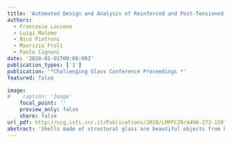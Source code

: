 ```yaml
---
title: 'Automated Design and Analysis of Reinforced and Post-Tensioned Glass Shells'
authors:
  - Francesco Laccone
  - Luigi Malomo
  - Nico Pietroni
  - Maurizio Froli
  - Paolo Cignoni
date: '2020-01-01T00:00:00Z'
publication_types: ['1']
publication: '*Challenging Glass Conference Proceedings *'
featured: false

image:
#    caption: 'Image'
    focal_point: ''
    preview_only: false
    share: false
url_pdf: http://vcg.isti.cnr.it/Publications/2020/LMPFC20/4496-273-15079-1-10-20200830.pdf
abstract: 'Shells made of structural glass are beautiful objects from both the aesthetics and the engineering point of view. However, they pose two significant challenges. The first one is to assure adequate safety and redundancy concerning possible global collapse. Being single-layered, in a shell made of structural glass, the brittle cracking of a single pane can lead to a sudden propagation of failure, up to instability. The second one is to guarantee cheap replacing possibilities for potentially collapsed components. This research explores a novel concept to address both requirements, where glass is both post-tensioned and reinforced and develops the research on TVT post-tensioned glass beams. Following the Fail- Safe Design (FSD) principles, a steel reinforcement relieves glass deficiencies (i.e. brittleness and low tensile strength). Following the Damage Avoidance Design (DAD) principles, glass segmentation and post-tensioning avoid the propagation of cracks. Up to now, glass-steel systems were limited to mono-dimensional elements (such as beams and columns) or simple bi-dimensional elements (arches, domes, barrel vaults). Instead, massive structures are usually realized as grid shells, where glass is used as simple cladding. This research investigates piecewise triangulated glass shells to enable the creation of 3D free-form glass-steel systems, where glass is load-bearing material. Hence, laminated glass panels are mechanically coupled with a filigree steel truss, whose elements are placed at the edges of the panel and act as an unbonded reinforcement. In a performance-based perspective, these steel trusses can be sized to bear at least the weight of all panels in the occurrence of simultaneous cracks (worst-case scenario). The panels are post-tensioned using a set of edge-aligned cables that add beneficial compressive stress on glass to prevent crack initiation. The cable placement and accompanying pre-loads are derived with an optimization strategy that minimizes the tensile stress acting on the shell. This optimization procedure also considers the practical constraints involved in the process. The results obtained through this automated procedure are later investigated using nonlinear FE analyses. The resulting structures optimize the total material usage providing contemporarily both transparency and load-bearing capabilities. Posttensioned shells excel in static performances, achieving high stiffness and good redundancy for the worst-case scenario, and improve the structural lightness and the visual impact with respect to state-of-the-art competitors.'
---
```

